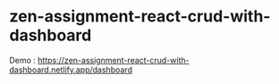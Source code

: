 # zen-assignment-react-crud-with-dashboard

Demo : https://zen-assignment-react-crud-with-dashboard.netlify.app/dashboard
